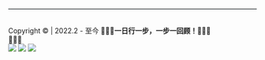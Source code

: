 <div class="footer_box">
<hr style="border-bottom:1px solid #c2ccd0 ;margin-bottom:15px;"/>

<div class="word_box">
<span id="sitetime"></span><br/>
<span >Copyright &copy | 2022.2 - 至今</span>
<span > 🚶🏻‍♂️<span class="footer_word"><b>一日行一步，一步一回顾！</b></span>🧘🏻‍♂️</span><br/>
👣👣👣
</div>

<biv class="footer_show">
<img src="https://lizhuo-file.oss-cn-hangzhou.aliyuncs.com/docsify-note/media/img/bye3.png" >
</biv>
<biv class="footer_show">
<img src="https://lizhuo-file.oss-cn-hangzhou.aliyuncs.com/docsify-note/media/img/bye2.png">
</biv>
<biv class="footer_show">
<img src="https://lizhuo-file.oss-cn-hangzhou.aliyuncs.com/docsify-note/media/img/bye1.png">
</biv>
</div>


